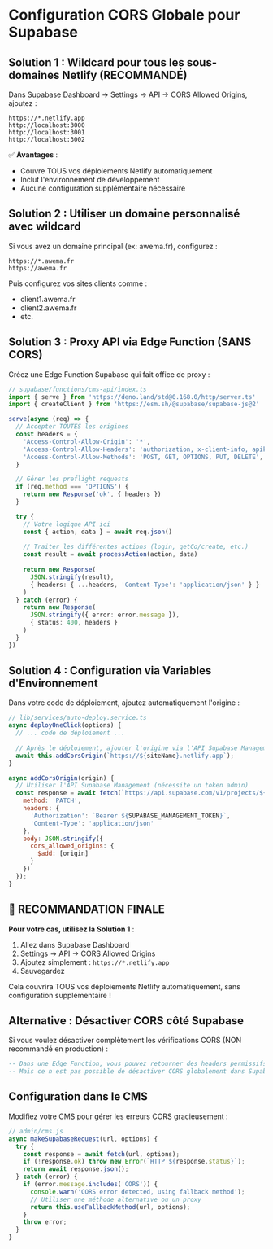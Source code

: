 # Configuration CORS Globale pour Supabase

## Solution 1 : Wildcard pour tous les sous-domaines Netlify (RECOMMANDÉ)

Dans Supabase Dashboard → Settings → API → CORS Allowed Origins, ajoutez :

```
https://*.netlify.app
http://localhost:3000
http://localhost:3001
http://localhost:3002
```

✅ **Avantages** :
- Couvre TOUS vos déploiements Netlify automatiquement
- Inclut l'environnement de développement
- Aucune configuration supplémentaire nécessaire

## Solution 2 : Utiliser un domaine personnalisé avec wildcard

Si vous avez un domaine principal (ex: awema.fr), configurez :

```
https://*.awema.fr
https://awema.fr
```

Puis configurez vos sites clients comme :
- client1.awema.fr
- client2.awema.fr
- etc.

## Solution 3 : Proxy API via Edge Function (SANS CORS)

Créez une Edge Function Supabase qui fait office de proxy :

```typescript
// supabase/functions/cms-api/index.ts
import { serve } from 'https://deno.land/std@0.168.0/http/server.ts'
import { createClient } from 'https://esm.sh/@supabase/supabase-js@2'

serve(async (req) => {
  // Accepter TOUTES les origines
  const headers = {
    'Access-Control-Allow-Origin': '*',
    'Access-Control-Allow-Headers': 'authorization, x-client-info, apikey, content-type',
    'Access-Control-Allow-Methods': 'POST, GET, OPTIONS, PUT, DELETE',
  }

  // Gérer les preflight requests
  if (req.method === 'OPTIONS') {
    return new Response('ok', { headers })
  }

  try {
    // Votre logique API ici
    const { action, data } = await req.json()
    
    // Traiter les différentes actions (login, getCo/create, etc.)
    const result = await processAction(action, data)
    
    return new Response(
      JSON.stringify(result),
      { headers: { ...headers, 'Content-Type': 'application/json' } }
    )
  } catch (error) {
    return new Response(
      JSON.stringify({ error: error.message }),
      { status: 400, headers }
    )
  }
})
```

## Solution 4 : Configuration via Variables d'Environnement

Dans votre code de déploiement, ajoutez automatiquement l'origine :

```javascript
// lib/services/auto-deploy.service.ts
async deployOneClick(options) {
  // ... code de déploiement ...
  
  // Après le déploiement, ajouter l'origine via l'API Supabase Management
  await this.addCorsOrigin(`https://${siteName}.netlify.app`);
}

async addCorsOrigin(origin) {
  // Utiliser l'API Supabase Management (nécessite un token admin)
  const response = await fetch(`https://api.supabase.com/v1/projects/${PROJECT_ID}/config`, {
    method: 'PATCH',
    headers: {
      'Authorization': `Bearer ${SUPABASE_MANAGEMENT_TOKEN}`,
      'Content-Type': 'application/json'
    },
    body: JSON.stringify({
      cors_allowed_origins: {
        $add: [origin]
      }
    })
  });
}
```

## 🎯 RECOMMANDATION FINALE

**Pour votre cas, utilisez la Solution 1** :

1. Allez dans Supabase Dashboard
2. Settings → API → CORS Allowed Origins
3. Ajoutez simplement : `https://*.netlify.app`
4. Sauvegardez

Cela couvrira TOUS vos déploiements Netlify automatiquement, sans configuration supplémentaire !

## Alternative : Désactiver CORS côté Supabase

Si vous voulez désactiver complètement les vérifications CORS (NON recommandé en production) :

```sql
-- Dans une Edge Function, vous pouvez retourner des headers permissifs
-- Mais ce n'est pas possible de désactiver CORS globalement dans Supabase
```

## Configuration dans le CMS

Modifiez votre CMS pour gérer les erreurs CORS gracieusement :

```javascript
// admin/cms.js
async makeSupabaseRequest(url, options) {
  try {
    const response = await fetch(url, options);
    if (!response.ok) throw new Error(`HTTP ${response.status}`);
    return await response.json();
  } catch (error) {
    if (error.message.includes('CORS')) {
      console.warn('CORS error detected, using fallback method');
      // Utiliser une méthode alternative ou un proxy
      return this.useFallbackMethod(url, options);
    }
    throw error;
  }
}
```